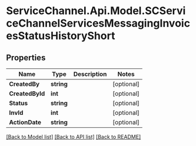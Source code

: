 # ServiceChannel.Api.Model.SCServiceChannelServicesMessagingInvoicesStatusHistoryShort

## Properties

Name | Type | Description | Notes
------------ | ------------- | ------------- | -------------
**CreatedBy** | **string** |  | [optional] 
**CreatedById** | **int** |  | [optional] 
**Status** | **string** |  | [optional] 
**InvId** | **int** |  | [optional] 
**ActionDate** | **string** |  | [optional] 

[[Back to Model list]](../README.md#documentation-for-models) [[Back to API list]](../README.md#documentation-for-api-endpoints) [[Back to README]](../README.md)

